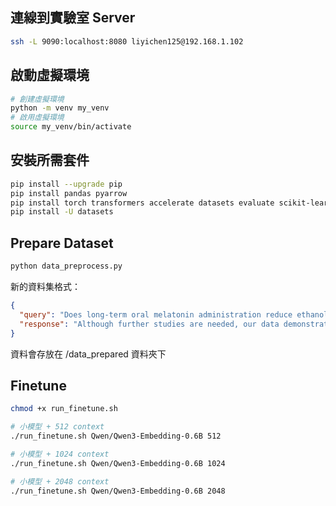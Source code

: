 ## 連線到實驗室 Server

```bash
ssh -L 9090:localhost:8080 liyichen125@192.168.1.102
```

## 啟動虛擬環境

```bash
# 創建虛擬環境
python -m venv my_venv
# 啟用虛擬環境
source my_venv/bin/activate
```

## 安裝所需套件

```bash
pip install --upgrade pip
pip install pandas pyarrow
pip install torch transformers accelerate datasets evaluate scikit-learn huggingface_hub ms-swift
pip install -U datasets

```

## Prepare Dataset

```bash
python data_preprocess.py
```

新的資料集格式：

```json
{
  "query": "Does long-term oral melatonin administration reduce ethanol-induced increases in duodenal mucosal permeability and motility in rats?",
  "response": "Although further studies are needed, our data demonstrate that melatonin administration markedly improves duodenal barrier functions, suggesting its utility in clinical applications when intestinal barrier functions are compromised."
}
```

資料會存放在 /data_prepared 資料夾下

## Finetune

```bash
chmod +x run_finetune.sh

# 小模型 + 512 context
./run_finetune.sh Qwen/Qwen3-Embedding-0.6B 512

# 小模型 + 1024 context
./run_finetune.sh Qwen/Qwen3-Embedding-0.6B 1024

# 小模型 + 2048 context
./run_finetune.sh Qwen/Qwen3-Embedding-0.6B 2048

```
